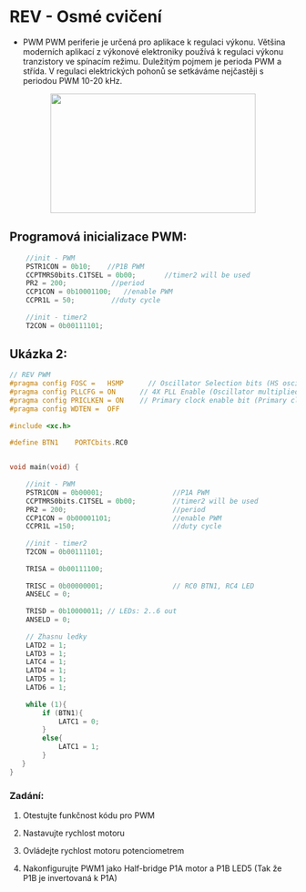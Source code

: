 # REV - Osmé cvičení
- PWM
PWM periferie je určená pro aplikace k regulaci výkonu. Většina moderních aplikací z výkonové elektroniky používá k regulaci výkonu tranzistory ve spínacím režimu. Duležitým pojmem je perioda PWM a střída. V regulaci elektrických pohonů se setkáváme nejčastěji s periodou PWM 10-20 kHz. 

<p align="center">
  <img width="360" height="210" src="https://github.com/MBrablc/BUT-FME-REV/blob/master/02_cv_zadani/08_CV/PWM.png">
</p>

## Programová inicializace PWM:

```c
    //init - PWM
    PSTR1CON = 0b10;    //P1B PWM
    CCPTMRS0bits.C1TSEL = 0b00;       //timer2 will be used
    PR2 = 200;           //period
    CCP1CON = 0b10001100;   //enable PWM
    CCPR1L = 50;         //duty cycle
 
    //init - timer2
    T2CON = 0b00111101;
```

## Ukázka 2:
 
```c
// REV PWM
#pragma config FOSC =   HSMP      // Oscillator Selection bits (HS oscillator (medium power 4-16 MHz))
#pragma config PLLCFG = ON      // 4X PLL Enable (Oscillator multiplied by 4)
#pragma config PRICLKEN = ON    // Primary clock enable bit (Primary clock is always enabled)
#pragma config WDTEN =  OFF
 
#include <xc.h> 

#define BTN1    PORTCbits.RC0

 
void main(void) {
 
    //init - PWM
    PSTR1CON = 0b00001;                 //P1A PWM
    CCPTMRS0bits.C1TSEL = 0b00;         //timer2 will be used
    PR2 = 200;                          //period
    CCP1CON = 0b00001101;               //enable PWM
    CCPR1L =150;                        //duty cycle
 
    //init - timer2
    T2CON = 0b00111101;
 
    TRISA = 0b00111100;
 
    TRISC = 0b00000001;                 // RC0 BTN1, RC4 LED
    ANSELC = 0;
 
    TRISD = 0b10000011; // LEDs: 2..6 out
    ANSELD = 0;
    
    // Zhasnu ledky
    LATD2 = 1;
    LATD3 = 1;
    LATC4 = 1;
    LATD4 = 1;
    LATD5 = 1;
    LATD6 = 1;
 
    while (1){
        if (BTN1){
            LATC1 = 0;
        }
        else{
            LATC1 = 1;
        }
   }
}
```
### Zadání:

  1) Otestujte funkčnost kódu pro PWM

  2) Nastavujte rychlost motoru

  3) Ovládejte rychlost motoru potenciometrem

  4) Nakonfigurujte PWM1 jako Half-bridge P1A motor a P1B LED5 (Tak že P1B je invertovaná k P1A) 

